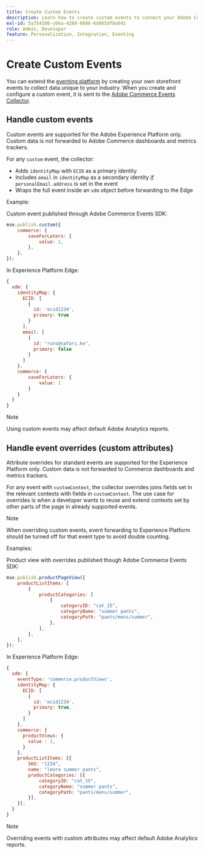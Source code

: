 ```yaml
---
title: Create Custom Events
description: Learn how to create custom events to connect your Adobe Commerce data to other Adobe DX products.
exl-id: 5a754106-c66a-4280-9896-6d065df8a841
role: Admin, Developer
feature: Personalization, Integration, Eventing
---
```

# Create Custom Events

You can extend the [eventing platform](events.md) by creating your own storefront events to collect data unique to your industry. When you create and configure a custom event, it is sent to the [Adobe Commerce Events Collector](https://github.com/adobe/commerce-events/tree/main/packages/commerce-events-collectors).

## Handle custom events

Custom events are supported for the Adobe Experience Platform only. Custom data is not forwarded to Adobe Commerce dashboards and metrics trackers.

For any `custom` event, the collector:

- Adds `identityMap` with `ECID` as a primary identity
- Includes `email` in `identityMap` as a secondary identity _if_ `personalEmail.address` is set in the event
- Wraps the full event inside an `xdm` object before forwarding to the Edge

Example:

Custom event published through Adobe Commerce Events SDK:

```javascript
mse.publish.custom({
    commerce: {
        saveForLaters: {
            value: 1,
        },
    },
});
```

In Experience Platform Edge:

```javascript
{
  xdm: {
    identityMap: {
      ECID: [
        {
          id: 'ecid1234',
          primary: true
        }
      ],
      email: [
        {
          id: "runs@safari.ke",
          primary: false
        }
      ]
    },
    commerce: {
        saveForLaters: {
            value: 1
        }
    }
  }
}
```

>[!NOTE]
>
> Using custom events may affect default Adobe Analytics reports.

## Handle event overrides (custom attributes)

Attribute overrides for standard events are supported for the Experience Platform only. Custom data is not forwarded to Commerce dashboards and metrics trackers.

For any event with `customContext`, the collector overrides joins fields set in the relevant contexts with fields in `customContext`. The use case for overrides is when a developer wants to reuse and extend contexts set by other parts of the page in already supported events.

>[!NOTE]
>
>When overriding custom events, event forwarding to Experience Platform should be turned off for that event type to avoid double counting.

Examples:

Product view with overrides published though Adobe Commerce Events SDK:

```javascript
mse.publish.productPageView({
    productListItems: [
        {
            productCategories: [
                {
                    categoryID: "cat_15",
                    categoryName: "summer pants",
                    categoryPath: "pants/mens/summer",
                },
            ],
        },
    ],
});
```

In Experience Platform Edge:

```javascript
{
  xdm: {
    eventType: 'commerce.productViews',
    identityMap: {
      ECID: [
        {
          id: 'ecid1234',
          primary: true,
        }
      ]
    },
    commerce: {
      productViews: {
        value : 1,
      }
    },
    productListItems: [{
        SKU: "1234",
        name: "leora summer pants",
        productCategories: [{
            categoryID: "cat_15",
            categoryName: "summer pants",
            categoryPath: "pants/mens/summer",
        }],
    }],
  }
}
```

>[!NOTE]
>
> Overriding events with custom attributes may affect default Adobe Analytics reports.
